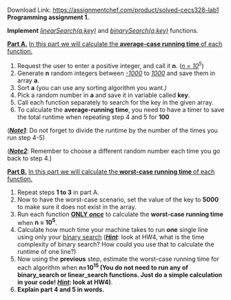 Download Link: https://assignmentchef.com/product/solved-cecs328-lab1
<br>
<strong>Programming assignment 1. </strong>

<strong>Implement</strong> <em><u>linearSearch(a,key)</u></em> and <em><u>binarySearch(a,key)</u></em> functions.

<strong><u>Part A.</u></strong> <u>In this part we will calculate the<strong> average-case running time </strong>of each function.</u>

<ol>

 <li>Request the user to enter a positive integer, and call it <strong>n</strong>. (<em><u>n = 10</u><sup>5</sup></em>)</li>

 <li>Generate <strong>n</strong> random integers between <em><u>-1000</u></em> to<em> <u>1000</u></em> and save them in array <strong>a</strong>.</li>

 <li>Sort <strong>a</strong> (you can use any sorting algorithm you want.<em>)</em></li>

 <li>Pick a random number in <strong>a</strong> and save it in variable called <strong>key</strong>.</li>

 <li>Call each function separately to search for the key in the given array.</li>

 <li>To calculate the <strong>average-running time</strong>, you need to have a timer to save the total runtime when repeating step 4 and 5 for <strong>100 </strong></li>

</ol>

(<strong><em><u>Note1</u></em></strong>: Do not forget to divide the runtime by the number of the times you run step 4-5)

(<strong><em><u>Note2</u></em></strong>: Remember to choose a different random number each time you go back to step 4.)

<em> </em>

<strong><u>Part B.</u></strong> <u>In this part we will calculate the<strong> worst-case running time </strong>of each function.</u>

<ol>

 <li>Repeat steps <strong>1 to 3</strong> in part A.</li>

 <li>Now to have the worst-case scenario, set the value of the key to <strong>5000</strong> to make sure it does not exist in the array.</li>

 <li>Run each function <strong><u>ONLY</u></strong><u> <strong><em>once</em></strong></u> to calculate the <strong>worst-case running time </strong>when <strong>n = 10<sup>5</sup></strong>.</li>

 <li>Calculate how much time your machine takes to run <strong>one</strong> single line using only your <u>binary search</u> (<strong><em><u>Hint</u></em></strong>: look at HW4, what is the time complexity of binary search? How could you use that to calculate the runtime of one line?)</li>

 <li>Now using the <strong>previous</strong> step, estimate the worst-case running time for each algorithm when <strong>n=10<sup>15 </sup></strong><strong>(You do not need to run any of binary_search or linear_search functions. Just do a simple calculation in your code! <em><u>Hint</u></em>: look at HW4)</strong>.</li>

 <li><strong>Explain part 4 and 5 in words. </strong></li>

</ol>





